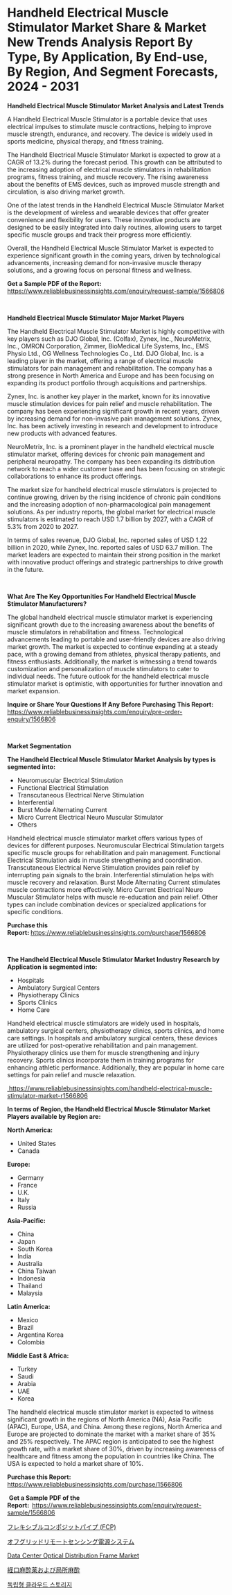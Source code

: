 <p><h1>Handheld Electrical Muscle Stimulator Market Share & Market New Trends Analysis Report By Type, By Application, By End-use, By Region, And Segment Forecasts, 2024 - 2031</h1></p><p><strong>Handheld Electrical Muscle Stimulator Market Analysis and Latest Trends</strong></p>
<p><p>A Handheld Electrical Muscle Stimulator is a portable device that uses electrical impulses to stimulate muscle contractions, helping to improve muscle strength, endurance, and recovery. The device is widely used in sports medicine, physical therapy, and fitness training.</p><p>The Handheld Electrical Muscle Stimulator Market is expected to grow at a CAGR of 13.2% during the forecast period. This growth can be attributed to the increasing adoption of electrical muscle stimulators in rehabilitation programs, fitness training, and muscle recovery. The rising awareness about the benefits of EMS devices, such as improved muscle strength and circulation, is also driving market growth.</p><p>One of the latest trends in the Handheld Electrical Muscle Stimulator Market is the development of wireless and wearable devices that offer greater convenience and flexibility for users. These innovative products are designed to be easily integrated into daily routines, allowing users to target specific muscle groups and track their progress more efficiently.</p><p>Overall, the Handheld Electrical Muscle Stimulator Market is expected to experience significant growth in the coming years, driven by technological advancements, increasing demand for non-invasive muscle therapy solutions, and a growing focus on personal fitness and wellness.</p></p>
<p><strong>Get a Sample PDF of the Report:&nbsp;</strong> <a href="https://www.reliablebusinessinsights.com/enquiry/request-sample/1566806">https://www.reliablebusinessinsights.com/enquiry/request-sample/1566806</a></p>
<p>&nbsp;</p>
<p><strong>Handheld Electrical Muscle Stimulator Major Market Players</strong></p>
<p><p>The Handheld Electrical Muscle Stimulator Market is highly competitive with key players such as DJO Global, Inc. (Colfax), Zynex, Inc., NeuroMetrix, Inc., OMRON Corporation, Zimmer, BioMedical Life Systems, Inc., EMS Physio Ltd., OG Wellness Technologies Co., Ltd. DJO Global, Inc. is a leading player in the market, offering a range of electrical muscle stimulators for pain management and rehabilitation. The company has a strong presence in North America and Europe and has been focusing on expanding its product portfolio through acquisitions and partnerships.</p><p>Zynex, Inc. is another key player in the market, known for its innovative muscle stimulation devices for pain relief and muscle rehabilitation. The company has been experiencing significant growth in recent years, driven by increasing demand for non-invasive pain management solutions. Zynex, Inc. has been actively investing in research and development to introduce new products with advanced features.</p><p>NeuroMetrix, Inc. is a prominent player in the handheld electrical muscle stimulator market, offering devices for chronic pain management and peripheral neuropathy. The company has been expanding its distribution network to reach a wider customer base and has been focusing on strategic collaborations to enhance its product offerings.</p><p>The market size for handheld electrical muscle stimulators is projected to continue growing, driven by the rising incidence of chronic pain conditions and the increasing adoption of non-pharmacological pain management solutions. As per industry reports, the global market for electrical muscle stimulators is estimated to reach USD 1.7 billion by 2027, with a CAGR of 5.3% from 2020 to 2027.</p><p>In terms of sales revenue, DJO Global, Inc. reported sales of USD 1.22 billion in 2020, while Zynex, Inc. reported sales of USD 63.7 million. The market leaders are expected to maintain their strong position in the market with innovative product offerings and strategic partnerships to drive growth in the future.</p></p>
<p>&nbsp;</p>
<p><strong>What Are The Key Opportunities For Handheld Electrical Muscle Stimulator Manufacturers?</strong></p>
<p><p>The global handheld electrical muscle stimulator market is experiencing significant growth due to the increasing awareness about the benefits of muscle stimulators in rehabilitation and fitness. Technological advancements leading to portable and user-friendly devices are also driving market growth. The market is expected to continue expanding at a steady pace, with a growing demand from athletes, physical therapy patients, and fitness enthusiasts. Additionally, the market is witnessing a trend towards customization and personalization of muscle stimulators to cater to individual needs. The future outlook for the handheld electrical muscle stimulator market is optimistic, with opportunities for further innovation and market expansion.</p></p>
<p><strong>Inquire or Share Your Questions If Any Before Purchasing This Report:</strong> <a href="https://www.reliablebusinessinsights.com/enquiry/pre-order-enquiry/1566806">https://www.reliablebusinessinsights.com/enquiry/pre-order-enquiry/1566806</a></p>
<p>&nbsp;</p>
<p><strong>Market Segmentation</strong></p>
<p><strong>The Handheld Electrical Muscle Stimulator Market Analysis by types is segmented into:</strong></p>
<p><ul><li>Neuromuscular Electrical Stimulation</li><li>Functional Electrical Stimulation</li><li>Transcutaneous Electrical Nerve Stimulation</li><li>Interferential</li><li>Burst Mode Alternating Current</li><li>Micro Current Electrical Neuro Muscular Stimulator</li><li>Others</li></ul></p>
<p><p>Handheld electrical muscle stimulator market offers various types of devices for different purposes. Neuromuscular Electrical Stimulation targets specific muscle groups for rehabilitation and pain management. Functional Electrical Stimulation aids in muscle strengthening and coordination. Transcutaneous Electrical Nerve Stimulation provides pain relief by interrupting pain signals to the brain. Interferential stimulation helps with muscle recovery and relaxation. Burst Mode Alternating Current stimulates muscle contractions more effectively. Micro Current Electrical Neuro Muscular Stimulator helps with muscle re-education and pain relief. Other types can include combination devices or specialized applications for specific conditions.</p></p>
<p><strong>Purchase this Report:&nbsp;</strong><a href="https://www.reliablebusinessinsights.com/purchase/1566806">https://www.reliablebusinessinsights.com/purchase/1566806</a></p>
<p>&nbsp;</p>
<p><strong>The Handheld Electrical Muscle Stimulator Market Industry Research by Application is segmented into:</strong></p>
<p><ul><li>Hospitals</li><li>Ambulatory Surgical Centers</li><li>Physiotherapy Clinics</li><li>Sports Clinics</li><li>Home Care</li></ul></p>
<p><p>Handheld electrical muscle stimulators are widely used in hospitals, ambulatory surgical centers, physiotherapy clinics, sports clinics, and home care settings. In hospitals and ambulatory surgical centers, these devices are utilized for post-operative rehabilitation and pain management. Physiotherapy clinics use them for muscle strengthening and injury recovery. Sports clinics incorporate them in training programs for enhancing athletic performance. Additionally, they are popular in home care settings for pain relief and muscle relaxation.</p></p>
<p><a href="https://www.reliablebusinessinsights.com/handheld-electrical-muscle-stimulator-market-r1566806">&nbsp;https://www.reliablebusinessinsights.com/handheld-electrical-muscle-stimulator-market-r1566806</a></p>
<p><strong>In terms of Region, the Handheld Electrical Muscle Stimulator Market Players available by Region are:</strong></p>
<p>
    <p> <strong> North America: </strong>
        <ul>
            <li>United States</li>
            <li>Canada</li>
        </ul>
        </p> 
    <p> <strong> Europe: </strong>
        <ul>
            <li>Germany</li>
            <li>France</li>
            <li>U.K.</li>
            <li>Italy</li>
            <li>Russia</li>
        </ul>
        </p> 
    <p> <strong> Asia-Pacific: </strong>
        <ul>
            <li>China</li>
            <li>Japan</li>
            <li>South Korea</li>
            <li>India</li>
            <li>Australia</li>
            <li>China Taiwan</li>
            <li>Indonesia</li>
            <li>Thailand</li>
            <li>Malaysia</li>
        </ul>
        </p> 
    <p> <strong> Latin America: </strong>
        <ul>
            <li>Mexico</li>
            <li>Brazil</li>
            <li>Argentina Korea</li>
            <li>Colombia</li>
        </ul>
        </p> 
    <p> <strong> Middle East & Africa: </strong>
        <ul>
            <li>Turkey</li>
            <li>Saudi</li>
            <li>Arabia</li>
            <li>UAE</li>
            <li>Korea</li>
        </ul>
    </p>
    </p>
<p><p>The handheld electrical muscle stimulator market is expected to witness significant growth in the regions of North America (NA), Asia Pacific (APAC), Europe, USA, and China. Among these regions, North America and Europe are projected to dominate the market with a market share of 35% and 25% respectively. The APAC region is anticipated to see the highest growth rate, with a market share of 30%, driven by increasing awareness of healthcare and fitness among the population in countries like China. The USA is expected to hold a market share of 10%.</p></p>
<p><strong>Purchase this Report: </strong><a href="https://www.reliablebusinessinsights.com/purchase/1566806">https://www.reliablebusinessinsights.com/purchase/1566806</a></p>
<p>&nbsp;<strong>Get a Sample PDF of the Report:&nbsp;&nbsp;</strong><a href="https://www.reliablebusinessinsights.com/enquiry/request-sample/1566806">https://www.reliablebusinessinsights.com/enquiry/request-sample/1566806</a></p>
<p><strong></strong></p>
<p><p><a href="https://github.com/HershelKris/Market-Research-Report-List-1/blob/main/965726891833.md">フレキシブルコンポジットパイプ (FCP)</a></p><p><a href="https://medium.com/@kelsitorphy644/2024%E5%B9%B4%E3%81%8B%E3%82%892031%E5%B9%B4%E3%81%BE%E3%81%A7%E3%81%AE%E6%9C%9F%E9%96%93%E3%81%AB%E4%BA%88%E6%B8%AC%E3%81%95%E3%82%8C%E3%82%8B%E3%82%AA%E3%83%95%E3%82%B0%E3%83%AA%E3%83%83%E3%83%89%E3%83%AA%E3%83%A2%E3%83%BC%E3%83%88%E3%82%BB%E3%83%B3%E3%82%B7%E3%83%B3%E3%82%B0%E9%9B%BB%E5%8A%9B%E3%82%B7%E3%82%B9%E3%83%86%E3%83%A0%E3%81%AE%E5%B8%82%E5%A0%B4%E5%88%86%E6%9E%90%E3%81%A8%E8%A6%8F%E6%A8%A1%E4%BA%88%E6%B8%AC-40418121745e">オフグリッドリモートセンシング電源システム</a></p><p><a href="https://github.com/lorenzaSchmeler/Market-Research-Report-List-1/blob/main/data-center-optical-distribution-frame-market.md">Data Center Optical Distribution Frame Market</a></p><p><a href="https://medium.com/@kaydenjohns1964/%E5%8F%A3%E8%85%94%E3%81%8A%E3%82%88%E3%81%B3%E5%B1%80%E6%89%80%E9%BA%BB%E9%85%94%E8%96%AC%E3%81%AE%E5%B8%82%E5%A0%B4%E5%B1%95%E6%9C%9B-%E6%A5%AD%E7%95%8C%E6%A6%82%E8%A6%81%E3%81%A8%E4%BA%88%E6%B8%AC-2024%E5%B9%B4%E3%81%8B%E3%82%892031%E5%B9%B4-9d360c272fdc">経口麻酔薬および局所麻酔</a></p><p><a href="https://github.com/hasanrajibul387/Market-Research-Report-List-1/blob/main/447236183830.md">독립형 클라우드 스토리지</a></p></p>